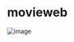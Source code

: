 
# movieweb
![image](https://github.com/i3cpu/movieweb/assets/106595656/c0377e67-6897-4269-80e5-3d983c98591e)

